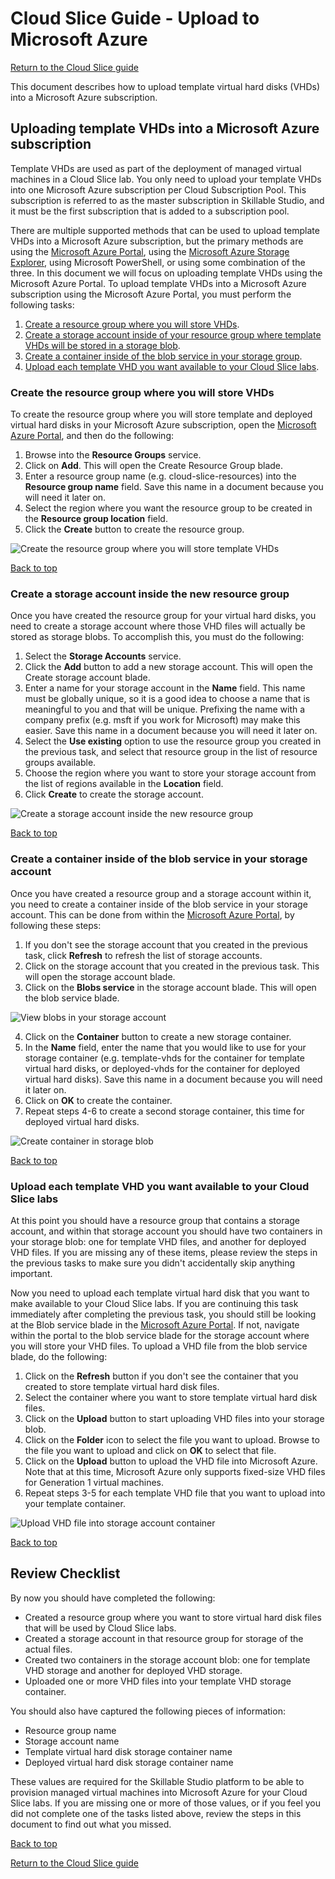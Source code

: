 # Cloud Slice Guide - Upload to Microsoft Azure

[Return to the Cloud Slice guide][back]

This document describes how to upload template virtual hard disks (VHDs) into a Microsoft Azure subscription.

## Uploading template VHDs into a Microsoft Azure subscription

Template VHDs are used as part of the deployment of managed virtual machines in a Cloud Slice lab. You only need to upload your template VHDs into one Microsoft Azure subscription per Cloud Subscription Pool. This subscription is referred to as the master subscription in Skillable Studio, and it must be the first subscription that is added to a subscription pool.

There are multiple supported methods that can be used to upload template VHDs into a Microsoft Azure subscription, but the primary methods are using the  <a href="https://portal.azure.com/" target="_blank">Microsoft Azure Portal</a>, using the <a href="https://azure.microsoft.com/features/storage-explorer/">Microsoft Azure Storage Explorer</a>, using Microsoft PowerShell, or using some combination of the three. In this document we will focus on uploading template VHDs using the Microsoft Azure Portal. To upload template VHDs into a Microsoft Azure subscription using the Microsoft Azure Portal, you must perform the following tasks:

1. [Create a resource group where you will store VHDs][create-resource-group].
2. [Create a storage account inside of your resource group where template VHDs will be stored in a storage blob][create-storage-account].
3. [Create a container inside of the blob service in your storage group][create-container].
4. [Upload each template VHD you want available to your Cloud Slice labs][upload-vhds].

[create-resource-group]: #create-the-resource-group-where-you-will-store-vhds "Create a new resource group in Microsoft Azure"
[create-storage-account]: #create-a-storage-account-inside-the-new-resource-group "Create new storage account inside of your new resource group"
[create-container]: #create-a-container-inside-of-the-blob-service-in-your-storage-account "Create a new container in the blog service in your new storage account"
[upload-vhds]: #upload-each-template-vhd-you-want-available-to-your-cloud-slice-labs "Upload one or more template VHDs into the Microsoft Azure subscription blob service container you created"

### Create the resource group where you will store VHDs

To create the resource group where you will store template and deployed virtual hard disks in your Microsoft Azure subscription, open the <a href="https://portal.azure.com/" target="_blank">Microsoft Azure Portal</a>, and then do the following:

1. Browse into the **Resource Groups** service.
2. Click on **Add**. This will open the Create Resource Group blade.
3. Enter a resource group name (e.g. cloud-slice-resources) into the **Resource group name** field. Save this name in a document because you will need it later on.
4. Select the region where you want the resource group to be created in the **Resource group location** field.
5. Click the **Create** button to create the resource group.

![Create the resource group where you will store template VHDs](images/azure-create-resource-group.png)

[Back to top][back-to-top]

### Create a storage account inside the new resource group

Once you have created the resource group for your virtual hard disks, you need to create a storage account where those VHD files will actually be stored as storage blobs. To accomplish this, you must do the following:

1. Select the **Storage Accounts** service.
2. Click the **Add** button to add a new storage account. This will open the Create storage account blade.
3. Enter a name for your storage account in the **Name** field. This name must be globally unique, so it is a good idea to choose a name that is meaningful to you and that will be unique. Prefixing the name with a company prefix (e.g. msft if you work for Microsoft) may make this easier. Save this name in a document because you will need it later on.
4. Select the **Use existing** option to use the resource group you created in the previous task, and select that resource group in the list of resource groups available.
5. Choose the region where you want to store your storage account from the list of regions available in the **Location** field.
6. Click **Create** to create the storage account.

![Create a storage account inside the new resource group](images/azure-create-storage-account.png)

[Back to top][back-to-top]

### Create a container inside of the blob service in your storage account

Once you have created a resource group and a storage account within it, you need to create a container inside of the blob service in your storage account. This can be done from within the <a href="https://portal.azure.com/" target="_blank">Microsoft Azure Portal</a>, by following these steps:

1. If you don't see the storage account that you created in the previous task, click **Refresh** to refresh the list of storage accounts.
2. Click on the storage account that you created in the previous task. This will open the storage account blade.
3. Click on the **Blobs service** in the storage account blade. This will open the blob service blade.

![View blobs in your storage account](images/azure-storage-account-view-blobs.png)

4. Click on the **Container** button to create a new storage container.
5. In the **Name** field, enter the name that you would like to use for your storage container (e.g. template-vhds for the container for template virtual hard disks, or deployed-vhds for the container for deployed virtual hard disks). Save this name in a document because you will need it later on.
6. Click on **OK** to create the container.
7. Repeat steps 4-6 to create a second storage container, this time for deployed virtual hard disks.

![Create container in storage blob](images/azure-storage-account-new-blob-container.png)

[Back to top][back-to-top]

### Upload each template VHD you want available to your Cloud Slice labs

At this point you should have a resource group that contains a storage account, and within that storage account you should have two containers in your storage blob: one for template VHD files, and another for deployed VHD files. If you are missing any of these items, please review the steps in the previous tasks to make sure you didn't accidentally skip anything important.

Now you need to upload each template virtual hard disk that you want to make available to your Cloud Slice labs. If you are continuing this task immediately after completing the previous task, you should still be looking at the Blob service blade in the <a href="https://portal.azure.com/" target="_blank">Microsoft Azure Portal</a>. If not, navigate within the portal to the blob service blade for the storage account where you will store your VHD files. To upload a VHD file from the blob service blade, do the following:

1. Click on the **Refresh** button if you don't see the container that you created to store template virtual hard disk files.
2. Select the container where you want to store template virtual hard disk files.
3. Click on the **Upload** button to start uploading VHD files into your storage blob.
4. Click on the **Folder** icon to select the file you want to upload. Browse to the file you want to upload and click on **OK** to select that file.
5. Click on the **Upload** button to upload the VHD file into Microsoft Azure. Note that at this time, Microsoft Azure only supports fixed-size VHD files for Generation 1 virtual machines.
6. Repeat steps 3-5 for each template VHD file that you want to upload into your template container.

![Upload VHD file into storage account container](images/azure-storage-account-upload-blob.png)

[Back to top][back-to-top]

## Review Checklist

By now you should have completed the following:

- Created a resource group where you want to store virtual hard disk files that will be used by Cloud Slice labs.
- Created a storage account in that resource group for storage of the actual files.
- Created two containers in the storage account blob: one for template VHD storage and another for deployed VHD storage.
- Uploaded one or more VHD files into your template VHD storage container.

You should also have captured the following pieces of information:

- Resource group name
- Storage account name
- Template virtual hard disk storage container name
- Deployed virtual hard disk storage container name

These values are required for the Skillable Studio platform to be able to provision managed virtual machines into Microsoft Azure for your Cloud Slice labs. If you are missing one or more of those values, or if you feel you did not complete one of the tasks listed above, review the steps in this document to find out what you missed.

[Back to top][back-to-top]

[Return to the Cloud Slice guide][back]

[back-to-top]: #cloud-slice-guide---upload-to-microsoft-azure "Return to the top of the document"
[back]: ../cloud-slice.md#upload-template-vhds-into-your-cloud-platform "Return to the Cloud Slice guide"

